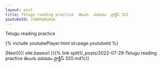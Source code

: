 ```yaml
---
layout: post
title: Telugu reading practice  తెలుగు  చదవడం  ప్రాక్టీస్ 321
youtubeId: JsWdhUAsKao
---
```

 
 
Telugu reading practice
 
 
 
 
 


{% include youtubePlayer.html id=page.youtubeId %}
 
[Next]({{ site.baseurl }}{% link  split1/_posts/2022-07-29-Telugu reading practice  తెలుగు  చదవడం  ప్రాక్టీస్ 320.md%})
 
